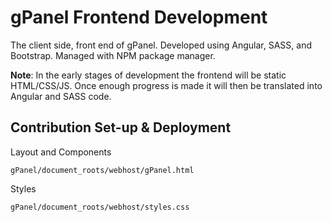 # gPanel Frontend Development

The client side, front end of gPanel. Developed using Angular, SASS, and Bootstrap. Managed with NPM package manager.

__Note__: In the early stages of development the frontend will be static HTML/CSS/JS. Once enough progress is made it will then be translated into Angular and SASS code.

## Contribution Set-up & Deployment

Layout and Components
```shell
gPanel/document_roots/webhost/gPanel.html
```

Styles
```shell
gPanel/document_roots/webhost/styles.css
```
